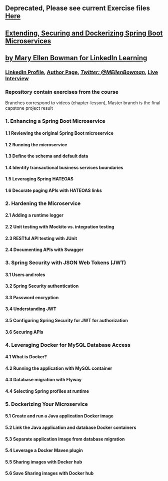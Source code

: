 ## Deprecated, Please see current Exercise files [Here](https://github.com/maryellenteaches/ExtendingSecuringDockerizing)
## [Extending, Securing and Dockerizing Spring Boot Microservices](http://linkedin-learning.pxf.io/3aGqA)
## [  by Mary Ellen Bowman for LinkedIn Learning](http://linkedin-learning.pxf.io/3aGqA)

### [LinkedIn Profile](https://www.linkedin.com/in/mebowman/), [Author Page](https://www.linkedin.com/learning/instructors/mary-ellen-bowman), [_Twitter: @MEllenBowman_](https://twitter.com/MEllenBowman), [Live Interview](http://bit.ly/MaryEllenBowman)


### Repository contain exercises from the course
Branches correspond to videos (chapter-lesson), Master branch is the final capstone project result

### 1. Enhancing a Spring Boot Microservice

#### 1.1 Reviewing the original Spring Boot microservice
#### 1.2 Running the microservice
#### 1.3 Define the schema and default data
#### 1.4 Identify transactional business services boundaries
#### 1.5 Leveraging Spring HATEOAS
#### 1.6 Decorate paging APIs with HATEOAS links

### 2. Hardening the Microservice
#### 2.1 Adding a runtime logger
#### 2.2 Unit testing with Mockito vs. integration testing
#### 2.3 RESTful API testing with JUnit
#### 2.4 Documenting APIs with Swagger

### 3. Spring Security with JSON Web Tokens (JWT)
#### 3.1 Users and roles
#### 3.2 Spring Security authentication
#### 3.3 Password encryption
#### 3.4 Understanding JWT
#### 3.5 Configuring Spring Security for JWT for authorization
#### 3.6 Securing APIs

### 4. Leveraging Docker for MySQL Database Access
#### 4.1 What is Docker?
#### 4.2 Running the application with MySQL container
#### 4.3 Database migration with Flyway
#### 4.4 Selecting Spring profiles at runtime

### 5. Dockerizing Your Microservice
#### 5.1 Create and run a Java application Docker image
#### 5.2 Link the Java application and database Docker containers
#### 5.3 Separate application image from database migration
#### 5.4 Leverage a Docker Maven plugin
#### 5.5 Sharing images with Docker hub
#### 5.6 Save Sharing images with Docker hub

